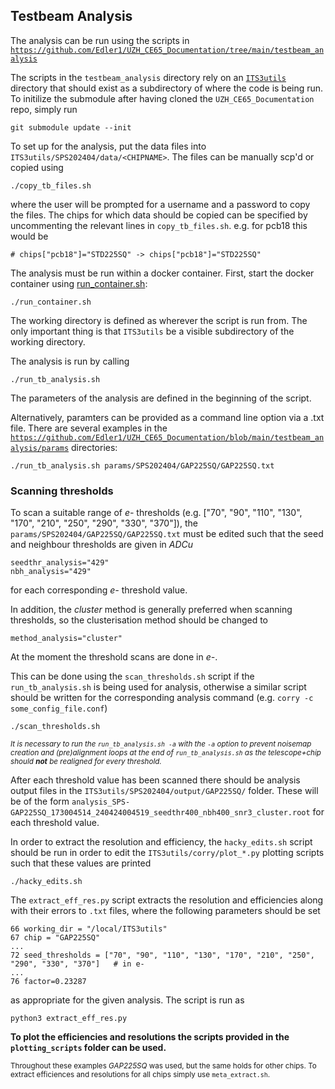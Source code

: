 ## Testbeam Analysis

The analysis can be run using the scripts in [`https://github.com/Edler1/UZH_CE65_Documentation/tree/main/testbeam_analysis`](https://github.com/Edler1/UZH_CE65_Documentation/tree/main/testbeam_analysis)

The scripts in the `testbeam_analysis` directory rely on an [`ITS3utils`](https://github.com/ajitkmaurya/ITS3utils/tree/main) directory that should exist as a subdirectory of where the code is being run. 
To initilize the submodule after having cloned the `UZH_CE65_Documentation` repo, simply run
```
git submodule update --init
```

To set up for the analysis, put the data files into `ITS3utils/SPS202404/data/<CHIPNAME>`. The files can be manually scp'd or copied using 
```
./copy_tb_files.sh 
```
where the user will be prompted for a username and a password to copy the files. The chips for which data should be copied can be specified by uncommenting the relevant lines in `copy_tb_files.sh`. e.g. for pcb18 this would be 
```
# chips["pcb18"]="STD225SQ" -> chips["pcb18"]="STD225SQ"
```

The analysis must be run within a docker container. First, start the docker container using [run_container.sh](https://github.com/Edler1/UZH_CE65_Documentation/blob/main/testbeam_analysis/run_container.sh):
```
./run_container.sh
```
The working directory is defined as wherever the script is run from. The only important thing is that `ITS3utils` be a visible subdirectory of the working directory. 


The analysis is run by calling
```
./run_tb_analysis.sh
```
The parameters of the analysis are defined in the beginning of the script.

Alternatively, paramters can be provided as a command line option via a .txt file. There are several examples in the [`https://github.com/Edler1/UZH_CE65_Documentation/blob/main/testbeam_analysis/params`](https://github.com/Edler1/UZH_CE65_Documentation/blob/main/testbeam_analysis/params) directories:
```
./run_tb_analysis.sh params/SPS202404/GAP225SQ/GAP225SQ.txt
```

### Scanning thresholds

To scan a suitable range of _e-_ thresholds (e.g. ["70", "90", "110", "130", "170", "210", "250", "290", "330", "370"]), the `params/SPS202404/GAP225SQ/GAP225SQ.txt` must be edited such that the seed and neighbour thresholds are given in _ADCu_

```
seedthr_analysis="429"
nbh_analysis="429"
```
for each corresponding _e-_ threshold value. 

In addition, the _cluster_ method is generally preferred when scanning thresholds, so the clusterisation method should be changed to
```
method_analysis="cluster"
```

At the moment the threshold scans are done in _e-_.


This can be done using the `scan_thresholds.sh` script if the `run_tb_analysis.sh` is being used for analysis, otherwise a similar script should be written for the corresponding analysis command (e.g. `corry -c some_config_file.conf`)

```
./scan_thresholds.sh 
```


<sub> _It is necessary to run the `run_tb_analysis.sh -a` with the `-a` option to prevent noisemap creation and (pre)alignment loops at the end of `run_tb_analysis.sh` as the telescope+chip should __not__ be realigned for every threshold._ </sub>


After each threshold value has been scanned there should be analysis output files in the `ITS3utils/SPS202404/output/GAP225SQ/` folder. These will be of the form `analysis_SPS-GAP225SQ_173004514_240424004519_seedthr400_nbh400_snr3_cluster.root` for each threshold value.

In order to extract the resolution and efficiency, the `hacky_edits.sh` script should be run in order to edit the `ITS3utils/corry/plot_*.py` plotting scripts such that these values are printed
```
./hacky_edits.sh
```

The `extract_eff_res.py` script extracts the resolution and efficiencies along with their errors to `.txt` files, where the following parameters should be set
```
66 working_dir = "/local/ITS3utils"
67 chip = "GAP225SQ"
...
72 seed_thresholds = ["70", "90", "110", "130", "170", "210", "250", "290", "330", "370"]   # in e-
...
76 factor=0.23287
```
as appropriate for the given analysis. The script is run as
```
python3 extract_eff_res.py
```

**To plot the efficiencies and resolutions the scripts provided in the `plotting_scripts` folder can be used.**

<sub>Throughout these examples _GAP225SQ_ was used, but the same holds for other chips. To extract efficiences and resolutions for all chips simply use `meta_extract.sh`.</sub>



